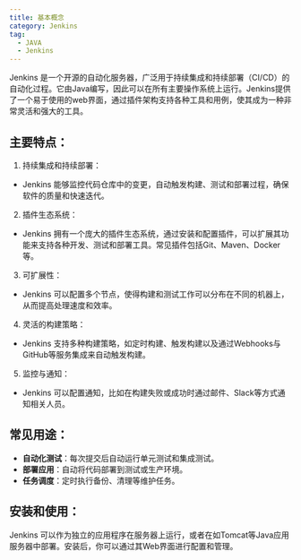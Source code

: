 ```yaml
---
title: 基本概念
category: Jenkins
tag:
  - JAVA
  - Jenkins
---
```

Jenkins 是一个开源的自动化服务器，广泛用于持续集成和持续部署（CI/CD）的自动化过程。它由Java编写，因此可以在所有主要操作系统上运行。Jenkins提供了一个易于使用的web界面，通过插件架构支持各种工具和用例，使其成为一种非常灵活和强大的工具。

## 主要特点：
1. 持续集成和持续部署：

* Jenkins 能够监控代码仓库中的变更，自动触发构建、测试和部署过程，确保软件的质量和快速迭代。


2. 插件生态系统：

* Jenkins 拥有一个庞大的插件生态系统，通过安装和配置插件，可以扩展其功能来支持各种开发、测试和部署工具。常见插件包括Git、Maven、Docker等。


3. 可扩展性：

* Jenkins 可以配置多个节点，使得构建和测试工作可以分布在不同的机器上，从而提高处理速度和效率。


4. 灵活的构建策略：

* Jenkins 支持多种构建策略，如定时构建、触发构建以及通过Webhooks与GitHub等服务集成来自动触发构建。


5. 监控与通知：

* Jenkins 可以配置通知，比如在构建失败或成功时通过邮件、Slack等方式通知相关人员。


## 常见用途：
* **自动化测试**：每次提交后自动运行单元测试和集成测试。
* **部署应用**：自动将代码部署到测试或生产环境。
* **任务调度**：定时执行备份、清理等维护任务。


## 安装和使用：
Jenkins 可以作为独立的应用程序在服务器上运行，或者在如Tomcat等Java应用服务器中部署。安装后，你可以通过其Web界面进行配置和管理。